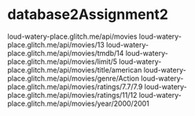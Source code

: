 # database2Assignment2

loud-watery-place.glitch.me/api/movies
loud-watery-place.glitch.me/api/movies/13
loud-watery-place.glitch.me/api/movies/tmdb/14
loud-watery-place.glitch.me/api/movies/limit/5
loud-watery-place.glitch.me/api/movies/title/american
loud-watery-place.glitch.me/api/movies/genre/Action
loud-watery-place.glitch.me/api/movies/ratings/7.7/7.9
loud-watery-place.glitch.me/api/movies/ratings/11/12
loud-watery-place.glitch.me/api/movies/year/2000/2001





